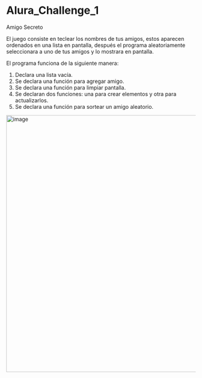 # Alura_Challenge_1
Amigo Secreto


El juego consiste en teclear los nombres de tus amigos, estos aparecen ordenados en una lista en pantalla, después el programa aleatoriamente seleccionara a uno de tus amigos y lo mostrara en pantalla.

El programa funciona de la siguiente manera:

1.	Declara una lista vacía.
2.	Se declara una función para agregar amigo.
3.	Se declara una función para limpiar pantalla.
4.	Se declaran dos funciones: una para crear elementos y otra para actualizarlos.
5.	Se declara una función para sortear un amigo aleatorio.


<img width="1083" height="684" alt="image" src="https://github.com/user-attachments/assets/0ab04332-04c1-4451-b131-3cc5791f12b3" />
